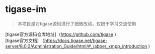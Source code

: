 # tigase-im

> 本项目是对tigase源码进行了细微改动，仅限于学习交流使用



[tigase官方源码仓库地址]（https://github.com/tigase )  
[tigase官方文档] （https://docs.tigase.net/tigase-server/8.0.0/Administration_Guide/html/#_jabber_xmpp_introduction )

